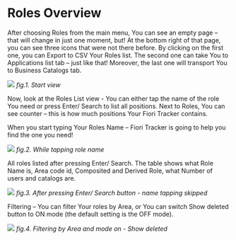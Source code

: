 # Roles Overview

After choosing Roles from the main menu, You can see an empty page – that will change in just one moment, but! At the bottom right of that page, you can see three icons that were not there before. 
By clicking on the first one, you can Export to CSV Your Roles list. The second one can take You to Applications list tab – just like that! Moreover, the last one will transport You to Business Catalogs tab. 

![](/res/start_view_r.png)
*fig.1. Start view*

Now, look at the Roles List view - You can either tap the name of the role You need or press Enter/ Search to list all positions. Next to Roles, You can see counter – this is how much positions Your Fiori Tracker contains. 

When you start typing Your Roles Name – Fiori Tracker is going to help you find the one you need!

![](/res/while_tapping_role_name.png)
*fig.2. While tapping role name*

All roles listed after pressing Enter/ Search. The table shows what Role Name is, Area code id, Composited and Derived Role, what Number of users and catalogs are.

![](/res/after_pressing_enter_view_r.png)
*fig.3. After pressing Enter/ Search button - name tapping skipped*

Filtering – You can filter Your roles by Area, or You can switch Show deleted button to ON mode (the default setting is the OFF mode).

![](/res/filtering_options_area_switch_mode_on_roles.png)
*fig.4. Filtering by Area and mode on - Show deleted*








